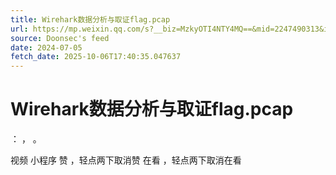 ```yaml
---
title: Wirehark数据分析与取证flag.pcap
url: https://mp.weixin.qq.com/s?__biz=MzkyOTI4NTY4MQ==&mid=2247490313&idx=1&sn=62796830574cf4608ea8e74c3b3d5dea
source: Doonsec's feed
date: 2024-07-05
fetch_date: 2025-10-06T17:40:35.047637
---
```


# Wirehark数据分析与取证flag.pcap

：
，
。

视频
小程序
赞
，轻点两下取消赞
在看
，轻点两下取消在看